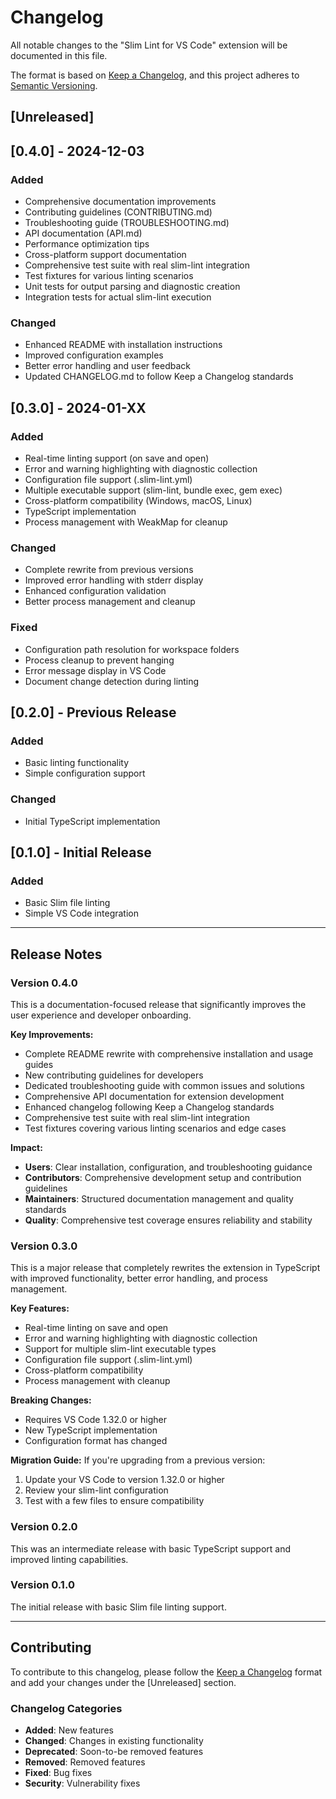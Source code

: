 # Changelog

All notable changes to the "Slim Lint for VS Code" extension will be documented in this file.

The format is based on [Keep a Changelog](https://keepachangelog.com/en/1.0.0/),
and this project adheres to [Semantic Versioning](https://semver.org/spec/v2.0.0.html).

## [Unreleased]

## [0.4.0] - 2024-12-03

### Added

- Comprehensive documentation improvements
- Contributing guidelines (CONTRIBUTING.md)
- Troubleshooting guide (TROUBLESHOOTING.md)
- API documentation (API.md)
- Performance optimization tips
- Cross-platform support documentation
- Comprehensive test suite with real slim-lint integration
- Test fixtures for various linting scenarios
- Unit tests for output parsing and diagnostic creation
- Integration tests for actual slim-lint execution

### Changed

- Enhanced README with installation instructions
- Improved configuration examples
- Better error handling and user feedback
- Updated CHANGELOG.md to follow Keep a Changelog standards

## [0.3.0] - 2024-01-XX

### Added

- Real-time linting support (on save and open)
- Error and warning highlighting with diagnostic collection
- Configuration file support (.slim-lint.yml)
- Multiple executable support (slim-lint, bundle exec, gem exec)
- Cross-platform compatibility (Windows, macOS, Linux)
- TypeScript implementation
- Process management with WeakMap for cleanup

### Changed

- Complete rewrite from previous versions
- Improved error handling with stderr display
- Enhanced configuration validation
- Better process management and cleanup

### Fixed

- Configuration path resolution for workspace folders
- Process cleanup to prevent hanging
- Error message display in VS Code
- Document change detection during linting

## [0.2.0] - Previous Release

### Added

- Basic linting functionality
- Simple configuration support

### Changed

- Initial TypeScript implementation

## [0.1.0] - Initial Release

### Added

- Basic Slim file linting
- Simple VS Code integration

---

## Release Notes

### Version 0.4.0

This is a documentation-focused release that significantly improves the user experience and developer onboarding.

**Key Improvements:**

- Complete README rewrite with comprehensive installation and usage guides
- New contributing guidelines for developers
- Dedicated troubleshooting guide with common issues and solutions
- Comprehensive API documentation for extension development
- Enhanced changelog following Keep a Changelog standards
- Comprehensive test suite with real slim-lint integration
- Test fixtures covering various linting scenarios and edge cases

**Impact:**

- **Users**: Clear installation, configuration, and troubleshooting guidance
- **Contributors**: Comprehensive development setup and contribution guidelines
- **Maintainers**: Structured documentation management and quality standards
- **Quality**: Comprehensive test coverage ensures reliability and stability

### Version 0.3.0

This is a major release that completely rewrites the extension in TypeScript with improved functionality, better error handling, and process management.

**Key Features:**

- Real-time linting on save and open
- Error and warning highlighting with diagnostic collection
- Support for multiple slim-lint executable types
- Configuration file support (.slim-lint.yml)
- Cross-platform compatibility
- Process management with cleanup

**Breaking Changes:**

- Requires VS Code 1.32.0 or higher
- New TypeScript implementation
- Configuration format has changed

**Migration Guide:**
If you're upgrading from a previous version:

1. Update your VS Code to version 1.32.0 or higher
2. Review your slim-lint configuration
3. Test with a few files to ensure compatibility

### Version 0.2.0

This was an intermediate release with basic TypeScript support and improved linting capabilities.

### Version 0.1.0

The initial release with basic Slim file linting support.

---

## Contributing

To contribute to this changelog, please follow the [Keep a Changelog](https://keepachangelog.com/en/1.0.0/) format and add your changes under the [Unreleased] section.

### Changelog Categories

- **Added**: New features
- **Changed**: Changes in existing functionality
- **Deprecated**: Soon-to-be removed features
- **Removed**: Removed features
- **Fixed**: Bug fixes
- **Security**: Vulnerability fixes
